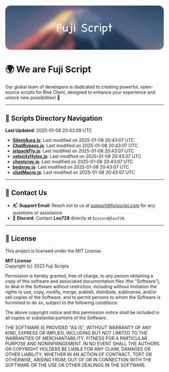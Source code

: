 ![Banner](.github/b.webp)

# 🌍 **We are Fuji Script**

Our global team of developers is dedicated to creating powerful, open-source scripts for Rise Client, designed to enhance your experience and unlock new possibilities! 🌟

---
<!-- SCRIPTS_NAVIGATION_START -->
## 📂 **Scripts Directory Navigation**

**Last Updated**: 2025-01-08 20:43:09 UTC

- **[SilentAura.js](scripts/SilentAura.js)**: Last modified on 2025-01-08 20:43:07 UTC
- **[ChatBypass.js](scripts/ChatBypass.js)**: Last modified on 2025-01-08 20:43:07 UTC
- **[jetpackFly.js](scripts/jetpackFly.js)**: Last modified on 2025-01-08 20:43:07 UTC
- **[velocityHylex.js](scripts/velocityHylex.js)**: Last modified on 2025-01-08 20:43:07 UTC
- **[chestxray.js](scripts/chestxray.js)**: Last modified on 2025-01-08 20:43:07 UTC
- **[bedxray.js](scripts/bedxray.js)**: Last modified on 2025-01-08 20:43:07 UTC
- **[chatMacro.js](scripts/chatMacro.js)**: Last modified on 2025-01-08 20:43:07 UTC

<!-- SCRIPTS_NAVIGATION_END -->

---

## 💬 **Contact Us**  
- 📬 **Support Email**: Reach out to us at [support@fujiscript.com](mailto:support@fujiscript.com) for any questions or assistance.  
- 💬 **Discord**: Contact **Leo728** directly at `Discord@leo728`.

---

## 📜 **License**

This project is licensed under the MIT License.  

**MIT License**  
Copyright (c) 2023 Fuji Scripts  

Permission is hereby granted, free of charge, to any person obtaining a copy of this software and associated documentation files (the "Software"), to deal in the Software without restriction, including without limitation the rights to use, copy, modify, merge, publish, distribute, sublicense, and/or sell copies of the Software, and to permit persons to whom the Software is furnished to do so, subject to the following conditions:  

The above copyright notice and this permission notice shall be included in all copies or substantial portions of the Software.  

THE SOFTWARE IS PROVIDED "AS IS", WITHOUT WARRANTY OF ANY KIND, EXPRESS OR IMPLIED, INCLUDING BUT NOT LIMITED TO THE WARRANTIES OF MERCHANTABILITY, FITNESS FOR A PARTICULAR PURPOSE AND NONINFRINGEMENT. IN NO EVENT SHALL THE AUTHORS OR COPYRIGHT HOLDERS BE LIABLE FOR ANY CLAIM, DAMAGES OR OTHER LIABILITY, WHETHER IN AN ACTION OF CONTRACT, TORT OR OTHERWISE, ARISING FROM, OUT OF OR IN CONNECTION WITH THE SOFTWARE OR THE USE OR OTHER DEALINGS IN THE SOFTWARE.  
